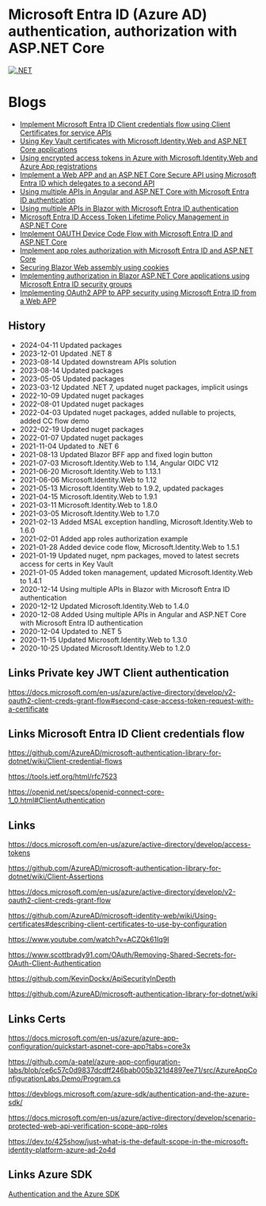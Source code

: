 # Microsoft Entra ID (Azure AD) authentication, authorization with ASP.NET Core

[![.NET](https://github.com/damienbod/AzureADAuthRazorUiServiceApiCertificate/workflows/.NET/badge.svg)](https://github.com/damienbod/AzureADAuthRazorUiServiceApiCertificate/actions?query=workflow%3A.NET) 

# Blogs

- [Implement Microsoft Entra ID Client credentials flow using Client Certificates for service APIs](https://damienbod.com/2020/10/01/implement-azure-ad-client-credentials-flow-using-client-certificates-for-service-apis/)
- [Using Key Vault certificates with Microsoft.Identity.Web and ASP.NET Core applications](https://damienbod.com/2020/10/09/using-key-vault-certificates-with-microsoft-identity-web-and-asp-net-core-applications/)
- [Using encrypted access tokens in Azure with Microsoft.Identity.Web and Azure App registrations](https://damienbod.com/2020/10/22/using-encrypted-access-tokens-in-azure-with-microsoft-identity-web-and-azure-app-registrations/)
- [Implement a Web APP and an ASP.NET Core Secure API using Microsoft Entra ID which delegates to a second API](https://damienbod.com/2020/11/09/implement-a-web-app-and-an-asp-net-core-secure-api-using-azure-ad-which-delegates-to-second-api/)
- [Using multiple APIs in Angular and ASP.NET Core with Microsoft Entra ID authentication](https://damienbod.com/2020/12/08/using-multiple-apis-in-angular-and-asp-net-core-with-azure-ad-authentication/)
- [Using multiple APIs in Blazor with Microsoft Entra ID authentication](https://damienbod.com/2020/12/14/using-multiple-apis-in-blazor-with-azure-ad-authentication/)
- [Microsoft Entra ID Access Token Lifetime Policy Management in ASP.NET Core](https://damienbod.com/2021/01/05/azure-ad-access-token-lifetime-policy-management-in-asp-net-core/)
- [Implement OAUTH Device Code Flow with Microsoft Entra ID and ASP.NET Core](https://damienbod.com/2021/01/28/implement-oauth-device-code-flow-with-azure-ad-and-asp-net-core/)
- [Implement app roles authorization with Microsoft Entra ID and ASP.NET Core](https://damienbod.com/2021/02/01/implement-app-roles-authorization-with-azure-ad-and-asp-net-core/)
- [Securing Blazor Web assembly using cookies](https://damienbod.com/2021/03/08/securing-blazor-web-assembly-using-cookies/)
- [Implementing authorization in Blazor ASP.NET Core applications using Microsoft Entra ID security groups](https://damienbod.com/2022/02/21/implementing-authorization-in-blazor-asp-net-core-applications-using-azure-ad-security-groups/)
- [Implementing OAuth2 APP to APP security using Microsoft Entra ID from a Web APP](https://damienbod.com/2022/03/28/implementing-oauth2-app-to-app-security-using-azure-ad-from-a-web-app/)

## History

- 2024-04-11 Updated packages
- 2023-12-01 Updated .NET 8
- 2023-08-14 Updated downstream APIs solution
- 2023-08-14 Updated packages
- 2023-05-05 Updated packages
- 2023-03-12 Updated .NET 7, updated nuget packages, implicit usings
- 2022-10-09 Updated nuget packages
- 2022-08-01 Updated nuget packages
- 2022-04-03 Updated nuget packages, added nullable to projects, added CC flow demo
- 2022-02-19 Updated nuget packages
- 2022-01-07 Updated nuget packages
- 2021-11-04 Updated to .NET 6
- 2021-08-13 Updated Blazor BFF app and fixed login button
- 2021-07-03 Microsoft.Identity.Web to 1.14, Angular OIDC V12
- 2021-06-20 Microsoft.Identity.Web to 1.13.1
- 2021-06-06 Microsoft.Identity.Web to 1.12
- 2021-05-13 Microsoft.Identity.Web to 1.9.2, updated packages
- 2021-04-15 Microsoft.Identity.Web to 1.9.1
- 2021-03-11 Microsoft.Identity.Web to 1.8.0
- 2021-03-05 Microsoft.Identity.Web to 1.7.0
- 2021-02-13 Added MSAL exception handling, Microsoft.Identity.Web to 1.6.0
- 2021-02-01 Added app roles authorization example
- 2021-01-28 Added device code flow, Microsoft.Identity.Web to 1.5.1
- 2021-01-19 Updated nuget, npm packages, moved to latest secrets access for certs in Key Vault
- 2021-01-05 Added token management, updated Microsoft.Identity.Web to 1.4.1
- 2020-12-14 Using multiple APIs in Blazor with Microsoft Entra ID authentication
- 2020-12-12 Updated Microsoft.Identity.Web to 1.4.0
- 2020-12-08 Added Using multiple APIs in Angular and ASP.NET Core with Microsoft Entra ID authentication
- 2020-12-04 Updated to .NET 5
- 2020-11-15 Updated Microsoft.Identity.Web to 1.3.0
- 2020-10-25 Updated Microsoft.Identity.Web to 1.2.0

## Links Private key JWT Client authentication

https://docs.microsoft.com/en-us/azure/active-directory/develop/v2-oauth2-client-creds-grant-flow#second-case-access-token-request-with-a-certificate

## Links Microsoft Entra ID Client credentials flow

https://github.com/AzureAD/microsoft-authentication-library-for-dotnet/wiki/Client-credential-flows

https://tools.ietf.org/html/rfc7523

https://openid.net/specs/openid-connect-core-1_0.html#ClientAuthentication

## Links

https://docs.microsoft.com/en-us/azure/active-directory/develop/access-tokens

https://github.com/AzureAD/microsoft-authentication-library-for-dotnet/wiki/Client-Assertions

https://docs.microsoft.com/en-us/azure/active-directory/develop/v2-oauth2-client-creds-grant-flow

https://github.com/AzureAD/microsoft-identity-web/wiki/Using-certificates#describing-client-certificates-to-use-by-configuration

https://www.youtube.com/watch?v=ACZQk61Iq9I

https://www.scottbrady91.com/OAuth/Removing-Shared-Secrets-for-OAuth-Client-Authentication

https://github.com/KevinDockx/ApiSecurityInDepth

https://github.com/AzureAD/microsoft-authentication-library-for-dotnet/wiki

## Links Certs

https://docs.microsoft.com/en-us/azure/azure-app-configuration/quickstart-aspnet-core-app?tabs=core3x

https://github.com/a-patel/azure-app-configuration-labs/blob/ce6c57c0d9837dcdff246bab005b321d4897ee71/src/AzureAppConfigurationLabs.Demo/Program.cs

https://devblogs.microsoft.com/azure-sdk/authentication-and-the-azure-sdk/

https://docs.microsoft.com/en-us/azure/active-directory/develop/scenario-protected-web-api-verification-scope-app-roles

https://dev.to/425show/just-what-is-the-default-scope-in-the-microsoft-identity-platform-azure-ad-2o4d

## Links Azure SDK

<a href="https://devblogs.microsoft.com/azure-sdk/authentication-and-the-azure-sdk/">Authentication and the Azure SDK</a>

